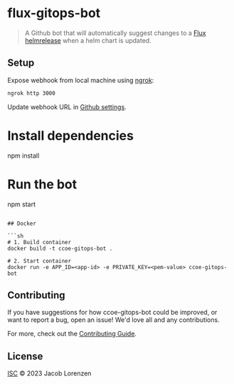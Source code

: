 # flux-gitops-bot

> A Github bot that will automatically suggest changes to a [Flux](https://fluxcd.io) [helmrelease](https://fluxcd.io/flux/components/helm/helmreleases/) when a helm chart is updated.

## Setup

Expose webhook from local machine using [ngrok](https://ngrok.com/):

```sh
ngrok http 3000
```

Update webhook URL in [Github settings](https://github.com/settings/apps).

# Install dependencies
npm install

# Run the bot
npm start
```

## Docker

```sh
# 1. Build container
docker build -t ccoe-gitops-bot .

# 2. Start container
docker run -e APP_ID=<app-id> -e PRIVATE_KEY=<pem-value> ccoe-gitops-bot
```

## Contributing

If you have suggestions for how ccoe-gitops-bot could be improved, or want to report a bug, open an issue! We'd love all and any contributions.

For more, check out the [Contributing Guide](CONTRIBUTING.md).

## License

[ISC](LICENSE) © 2023 Jacob Lorenzen

